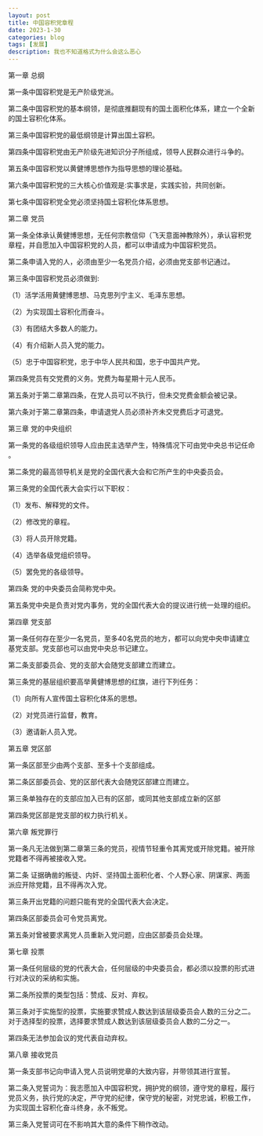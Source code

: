 ```yaml
---
layout: post
title: 中国容积党章程
date: 2023-1-30
categories: blog
tags: [发展]
description: 我也不知道格式为什么会这么恶心
---
```


第一章 总纲

第一条中国容积党是无产阶级党派。

第二条中国容积党的基本纲领，是彻底推翻现有的国土面积化体系，建立一个全新的国土容积化体系。

第三条中国容积党的最低纲领是计算出国土容积。

第四条中国容积党由无产阶级先进知识分子所组成，领导人民群众进行斗争的。

第五条中国容积党以黄健博思想作为指导思想的理论基础。

第六条中国容积党的三大核心价值观是:实事求是，实践实验，共同创新。

第七条中国容积党全党必须坚持国土容积化体系思想。

第二章 党员

第一条全体承认黄健博思想，无任何宗教信仰（飞天意面神教除外），承认容积党章程，并自愿加入中国容积党的人员，都可以申请成为中国容积党员。

第二条申请入党的人，必须由至少一名党员介绍，必须由党支部书记通过。

第三条中国容积党员必须做到:

（1）活学活用黄健博思想、马克思列宁主义、毛泽东思想。

（2）为实现国土容积化而奋斗。

（3）有团结大多数人的能力。

（4）有介绍新人员入党的能力。

（5）忠于中国容积党，忠于中华人民共和国，忠于中国共产党。

第四条党员有交党费的义务。党费为每星期十元人民币。

第五条对于第二章第四条，在党人员可以不执行，但未交党费金额会被记录。

第六条对于第二章第四条，申请退党人员必须补齐未交党费后才可退党。

第三章 党的中央组织

第一条党的各级组织领导人应由民主选举产生，特殊情况下可由党中央总书记任命 。

第二条党的最高领导机关是党的全国代表大会和它所产生的中央委员会。

第三条党的全国代表大会实行以下职权：

（1）发布、解释党的文件。

（2）修改党的章程。

（3）将人员开除党籍。

（4）选举各级党组织领导。

（5）罢免党的各级领导。

第四条 党的中央委员会简称党中央。

第五条党中央是负责对党内事务，党的全国代表大会的提议进行统一处理的组织。

第四章 党支部

第一条任何存在至少一名党员，至多40名党员的地方，都可以向党中央申请建立基党支部。党支部也可以由党中央总书记建立。

第二条支部委员会、党的支部大会随党支部建立而建立。

第三条党的基层组织要高举黄健博思想的红旗，进行下列任务：

（1）向所有人宣传国土容积化体系的思想。

（2）对党员进行监督，教育。

（3）邀请新人员入党。

第五章 党区部

第一条区部至少由两个支部、至多十个支部组成。

第二条区部委员会、党的区部代表大会随党区部建立而建立。

第三条单独存在的支部应加入已有的区部，或同其他支部成立新的区部

第四条党区部是党支部的权力执行机关。

第六章 叛党罪行

第一条凡无法做到第二章第三条的党员，视情节轻重令其离党或开除党籍。被开除党籍者不得再被接收入党。

第二条  证据确凿的叛徒、内奸、坚持国土面积化者、个人野心家、阴谋家、两面派应开除党籍，且不得再次入党。

第三条开出党籍的问题只能有党的全国代表大会决定。

第四条区部委员会可令党员离党。

第五条对曾被要求离党人员重新入党问题，应由区部委员会处理。

第七章 投票

第一条任何层级的党的代表大会，任何层级的中央委员会，都必须以投票的形式进行对决议的采纳和实施。

第二条所投票的类型包括：赞成、反对、弃权。

第三条对于实施型的投票，实施要求赞成人数达到该层级委员会人数的三分之二。对于选择型的投票，选择要求赞成人数达到该层级委员会人数的二分之一。

第四条无法参加会议的党代表自动弃权。

第八章 接收党员

第一条支部书记向申请入党人员说明党章的大致内容，并带领其进行宣誓。

第二条入党誓词为：我志愿加入中国容积党，拥护党的纲领，遵守党的章程，履行党员义务，执行党的决定，严守党的纪律，保守党的秘密，对党忠诚，积极工作，为实现国土容积化奋斗终身，永不叛党。

第三条入党誓词可在不影响其大意的条件下稍作改动。
